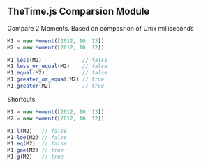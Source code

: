 ## TheTime.js Comparsion Module

Compare 2 Moments. Based on compasrion of Unix milliseconds

```javascript
M1 = new Moment([2012, 10, 13])
M2 = new Moment([2012, 10, 12])

M1.less(M2)             // false
M1.less_or_equal(M2)    // false
M1.equal(M2)            // false
M1.greater_or_equal(M2) // true
M1.greater(M2)          // true
```

Shortcuts

```javascript
M1 = new Moment([2012, 10, 13])
M2 = new Moment([2012, 10, 12])

M1.l(M2)   // false
M1.loe(M2) // false
M1.eq(M2)  // false
M1.goe(M2) // true
M1.g(M2)   // true
```